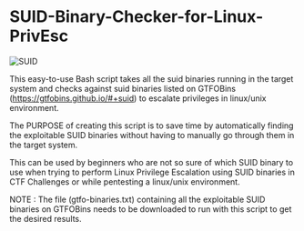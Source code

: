 # SUID-Binary-Checker-for-Linux-PrivEsc

![SUID](https://user-images.githubusercontent.com/79696910/233857553-5ecbcd6c-9e95-4553-9dd4-2daaac3196b5.png)

This easy-to-use Bash script takes all the suid binaries running in the target system and checks against suid binaries listed on GTFOBins (https://gtfobins.github.io/#+suid) to escalate privileges in linux/unix environment.

The PURPOSE of creating this script is to save time by automatically finding the exploitable SUID binaries without having to manually go through them in the target system. 

This can be used by beginners who are not so sure of which SUID binary to use when trying to perform Linux Privilege Escalation using SUID binaries in CTF Challenges or while pentesting a linux/unix environment.

NOTE : The file (gtfo-binaries.txt) containing all the exploitable SUID binaries on GTFOBins needs to be downloaded to run with this script to get the desired results.
